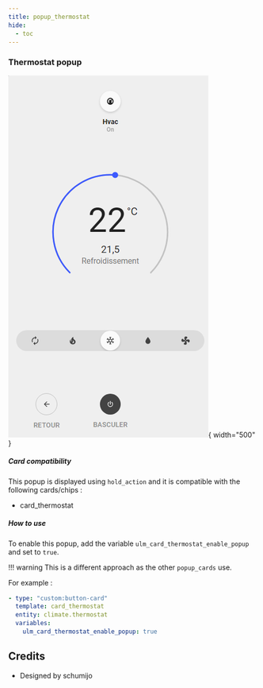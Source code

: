 ```yaml
---
title: popup_thermostat
hide:
  - toc
---
```

<!-- markdownlint-disable MD046 -->

### Thermostat popup

![Phone](../../assets/img/popup_thermostat_phone.png){ width="500" }

##### Card compatibility

This popup is displayed using ``hold_action`` and it is compatible with the following cards/chips :

- card_thermostat

##### How to use

To enable this popup, add the variable ``ulm_card_thermostat_enable_popup`` and set to ``true``.

!!! warning
    This is a different approach as the other `popup_cards` use.

For example :

```yaml
- type: "custom:button-card"
  template: card_thermostat
  entity: climate.thermostat
  variables:
    ulm_card_thermostat_enable_popup: true
```

## Credits

- Designed by schumijo
